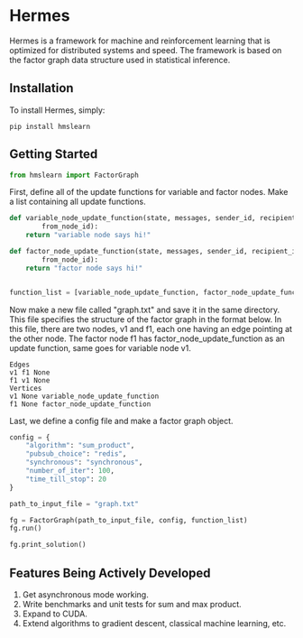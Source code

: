 # Hermes

Hermes is a framework for machine and reinforcement learning that is optimized for distributed systems and speed. The framework is based on the factor graph data structure used in statistical inference.

## Installation

To install Hermes, simply:
```
pip install hmslearn
```

## Getting Started


```python
from hmslearn import FactorGraph
```

First, define all of the update functions for variable and factor nodes. Make a list containing all update functions.

```python
def variable_node_update_function(state, messages, sender_id, recipient_id,
        from_node_id):
    return "variable node says hi!"

def factor_node_update_function(state, messages, sender_id, recipient_id,
        from_node_id):
    return "factor node says hi!"


function_list = [variable_node_update_function, factor_node_update_function]
```

Now make a new file called "graph.txt" and save it in the same directory. This file specifies the structure of the factor graph in the format below. In this file, there are two nodes, v1 and f1, each one having an edge pointing at the other node. The factor node f1 has factor_node_update_function as an update function, same goes for variable node v1. 

```
Edges
v1 f1 None
f1 v1 None
Vertices
v1 None variable_node_update_function
f1 None factor_node_update_function
```
Last, we define a config file and make a factor graph object. 

```python
config = {
    "algorithm": "sum_product",
    "pubsub_choice": "redis",
    "synchronous": "synchronous",
    "number_of_iter": 100,
    "time_till_stop": 20
}

path_to_input_file = "graph.txt"

fg = FactorGraph(path_to_input_file, config, function_list)
fg.run()

fg.print_solution()
```




## Features Being Actively Developed
1. Get asynchronous mode working.
2. Write benchmarks and unit tests for sum and max product.
3. Expand to CUDA.
4. Extend algorithms to gradient descent, classical machine learning, etc.
